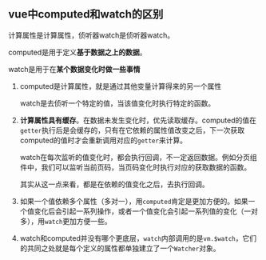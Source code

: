 ## vue中computed和watch的区别

计算属性是计算属性，侦听器watch是侦听器watch。

computed是用于定义**基于数据之上的数据**。

watch是用于在**某个数据变化时做一些事情**

1. computed是计算属性，就是通过其他变量计算得来的另一个属性

   watch是去侦听一个特定的值，当该值变化时执行特定的函数。

2. **计算属性具有缓存**。在数据未发生变化时，优先读取缓存。computed的值在`getter`执行后是会缓存的，只有在它依赖的属性值改变之后，下一次获取computed的值时才会重新调用对应的`getter`来计算。

   watch在每次监听的值变化时，都会执行回调，不一定返回数据。例如分页组件中，我们可以监听当前页码，当页码变化时执行对应的获取数据的函数。

   其实从这一点来看，都是在依赖的值变化之后，去执行回调。

3. 如果一个值依赖多个属性（多对一），用`computed`肯定是更加方便的。如果一个值变化后会引起一系列操作，或者一个值变化会引起一系列值的变化（一对多），用`watch`更加方便一些。

4. watch和computed并没有哪个更底层，`watch`内部调用的是`vm.$watch`，它们的共同之处就是每个定义的属性都单独建立了一个`Watcher`对象。